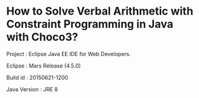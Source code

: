 # How to Solve Verbal Arithmetic with Constraint Programming in Java with Choco3?

Project       : Eclipse Java EE IDE for Web Developers.

Eclipse       : Mars Release (4.5.0)

Build id      : 20150621-1200

Java Version  : JRE 8
